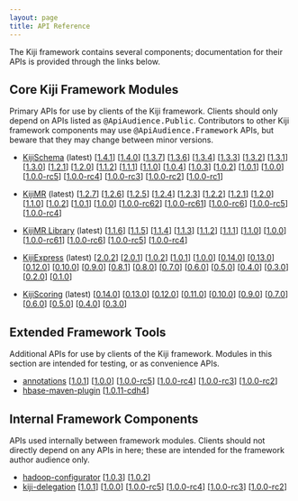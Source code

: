 ```yaml
---
layout: page
title: API Reference
---
```


The Kiji framework contains several components; documentation for their
APIs is provided through the links below.

## Core Kiji Framework Modules

Primary APIs for use by clients of the Kiji framework. Clients should
only depend on APIs listed as <tt>@ApiAudience.Public</tt>. Contributors
to other Kiji framework components may use <tt>@ApiAudience.Framework</tt>
APIs, but beware that they may change between minor versions.

* [KijiSchema](http://api-docs.kiji.org/kiji-schema/1.4.2/index.html) (latest)
  \[[1.4.1](http://api-docs.kiji.org/kiji-schema/1.4.1/index.html)\]
  \[[1.4.0](http://api-docs.kiji.org/kiji-schema/1.4.0/index.html)\]
  \[[1.3.7](http://api-docs.kiji.org/kiji-schema/1.3.7/index.html)\]
  \[[1.3.6](http://api-docs.kiji.org/kiji-schema/1.3.6/index.html)\]
  \[[1.3.4](http://api-docs.kiji.org/kiji-schema/1.3.4/index.html)\]
  \[[1.3.3](http://api-docs.kiji.org/kiji-schema/1.3.3/index.html)\]
  \[[1.3.2](http://api-docs.kiji.org/kiji-schema/1.3.2/index.html)\]
  \[[1.3.1](http://api-docs.kiji.org/kiji-schema/1.3.1/index.html)\]
  \[[1.3.0](http://api-docs.kiji.org/kiji-schema/1.3.0/index.html)\]
  \[[1.2.1](http://api-docs.kiji.org/kiji-schema/1.2.1/index.html)\]
  \[[1.2.0](http://api-docs.kiji.org/kiji-schema/1.2.0/index.html)\]
  \[[1.1.2](http://api-docs.kiji.org/kiji-schema/1.1.2/index.html)\]
  \[[1.1.1](http://api-docs.kiji.org/kiji-schema/1.1.1/index.html)\]
  \[[1.1.0](http://api-docs.kiji.org/kiji-schema/1.1.0/index.html)\]
  \[[1.0.4](http://api-docs.kiji.org/kiji-schema/1.0.4/index.html)\]
  \[[1.0.3](http://api-docs.kiji.org/kiji-schema/1.0.3/index.html)\]
  \[[1.0.2](http://api-docs.kiji.org/kiji-schema/1.0.2/index.html)\]
  \[[1.0.1](http://api-docs.kiji.org/kiji-schema/1.0.1/index.html)\]
  \[[1.0.0](http://api-docs.kiji.org/kiji-schema/1.0.0/index.html)\]
  \[[1.0.0-rc5](http://api-docs.kiji.org/kiji-schema/1.0.0-rc5/index.html)\]
  \[[1.0.0-rc4](http://api-docs.kiji.org/kiji-schema/1.0.0-rc4/index.html)\]
  \[[1.0.0-rc3](http://api-docs.kiji.org/kiji-schema/1.0.0-rc3/index.html)\]
  \[[1.0.0-rc2](http://api-docs.kiji.org/kiji-schema/1.0.0-rc2/index.html)\]
  \[[1.0.0-rc1](http://api-docs.kiji.org/kiji-schema/1.0.0-rc1/index.html)\]

* [KijiMR](http://api-docs.kiji.org/kiji-mapreduce/1.2.8/index.html) (latest)
  \[[1.2.7](http://api-docs.kiji.org/kiji-mapreduce/1.2.7/index.html)\]
  \[[1.2.6](http://api-docs.kiji.org/kiji-mapreduce/1.2.6/index.html)\]
  \[[1.2.5](http://api-docs.kiji.org/kiji-mapreduce/1.2.5/index.html)\]
  \[[1.2.4](http://api-docs.kiji.org/kiji-mapreduce/1.2.4/index.html)\]
  \[[1.2.3](http://api-docs.kiji.org/kiji-mapreduce/1.2.3/index.html)\]
  \[[1.2.2](http://api-docs.kiji.org/kiji-mapreduce/1.2.2/index.html)\]
  \[[1.2.1](http://api-docs.kiji.org/kiji-mapreduce/1.2.1/index.html)\]
  \[[1.2.0](http://api-docs.kiji.org/kiji-mapreduce/1.2.0/index.html)\]
  \[[1.1.0](http://api-docs.kiji.org/kiji-mapreduce/1.1.0/index.html)\]
  \[[1.0.2](http://api-docs.kiji.org/kiji-mapreduce/1.0.2/index.html)\]
  \[[1.0.1](http://api-docs.kiji.org/kiji-mapreduce/1.0.1/index.html)\]
  \[[1.0.0](http://api-docs.kiji.org/kiji-mapreduce/1.0.0/index.html)\]
  \[[1.0.0-rc62](http://api-docs.kiji.org/kiji-mapreduce/1.0.0-rc62/index.html)\]
  \[[1.0.0-rc61](http://api-docs.kiji.org/kiji-mapreduce/1.0.0-rc61/index.html)\]
  \[[1.0.0-rc6](http://api-docs.kiji.org/kiji-mapreduce/1.0.0-rc6/index.html)\]
  \[[1.0.0-rc5](http://api-docs.kiji.org/kiji-mapreduce/1.0.0-rc5/index.html)\]
  \[[1.0.0-rc4](http://api-docs.kiji.org/kiji-mapreduce/1.0.0-rc4/index.html)\]

* [KijiMR Library](http://api-docs.kiji.org/kiji-mapreduce-lib/1.1.7/index.html) (latest)
  \[[1.1.6](http://api-docs.kiji.org/kiji-mapreduce-lib/1.1.6/index.html)\]
  \[[1.1.5](http://api-docs.kiji.org/kiji-mapreduce-lib/1.1.5/index.html)\]
  \[[1.1.4](http://api-docs.kiji.org/kiji-mapreduce-lib/1.1.4/index.html)\]
  \[[1.1.3](http://api-docs.kiji.org/kiji-mapreduce-lib/1.1.3/index.html)\]
  \[[1.1.2](http://api-docs.kiji.org/kiji-mapreduce-lib/1.1.2/index.html)\]
  \[[1.1.1](http://api-docs.kiji.org/kiji-mapreduce-lib/1.1.1/index.html)\]
  \[[1.1.0](http://api-docs.kiji.org/kiji-mapreduce-lib/1.1.0/index.html)\]
  \[[1.0.0](http://api-docs.kiji.org/kiji-mapreduce-lib/1.0.0/index.html)\]
  \[[1.0.0-rc61](http://api-docs.kiji.org/kiji-mapreduce-lib/1.0.0-rc61/index.html)\]
  \[[1.0.0-rc6](http://api-docs.kiji.org/kiji-mapreduce-lib/1.0.0-rc6/index.html)\]
  \[[1.0.0-rc5](http://api-docs.kiji.org/kiji-mapreduce-lib/1.0.0-rc5/index.html)\]
  \[[1.0.0-rc4](http://api-docs.kiji.org/kiji-mapreduce-lib/1.0.0-rc4/index.html)\]

* [KijiExpress](http://api-docs.kiji.org/kiji-express/2.0.3/index.html) (latest)
  \[[2.0.2](http://api-docs.kiji.org/kiji-express/2.0.2/index.html)\]
  \[[2.0.1](http://api-docs.kiji.org/kiji-express/2.0.1/index.html)\]
  \[[1.0.2](http://api-docs.kiji.org/kiji-express/1.0.2/index.html)\]
  \[[1.0.1](http://api-docs.kiji.org/kiji-express/1.0.1/index.html)\]
  \[[1.0.0](http://api-docs.kiji.org/kiji-express/1.0.0/index.html)\]
  \[[0.14.0](http://api-docs.kiji.org/kiji-express/0.14.0/index.html)\]
  \[[0.13.0](http://api-docs.kiji.org/kiji-express/0.13.0/index.html)\]
  \[[0.12.0](http://api-docs.kiji.org/kiji-express/0.12.0/index.html)\]
  \[[0.10.0](http://api-docs.kiji.org/kiji-express/0.10.0/index.html)\]
  \[[0.9.0](http://api-docs.kiji.org/kiji-express/0.9.0/index.html)\]
  \[[0.8.1](http://api-docs.kiji.org/kiji-express/0.8.1/index.html)\]
  \[[0.8.0](http://api-docs.kiji.org/kiji-express/0.8.0/index.html)\]
  \[[0.7.0](http://api-docs.kiji.org/kiji-express/0.7.0/index.html)\]
  \[[0.6.0](http://api-docs.kiji.org/kiji-express/0.6.0/index.html)\]
  \[[0.5.0](http://api-docs.kiji.org/kiji-express/0.5.0/index.html)\]
  \[[0.4.0](http://api-docs.kiji.org/kiji-express/0.4.0/index.html)\]
  \[[0.3.0](http://api-docs.kiji.org/kiji-express/0.3.0/index.html)\]
  \[[0.2.0](http://api-docs.kiji.org/kiji-express/0.2.0/index.html)\]
  \[[0.1.0](http://api-docs.kiji.org/kiji-express/0.1.0/index.html)\]

* [KijiScoring](http://api-docs.kiji.org/kiji-scoring/0.15.0/index.html) (latest)
  \[[0.14.0](http://api-docs.kiji.org/kiji-scoring/0.14.0/index.html)\]
  \[[0.13.0](http://api-docs.kiji.org/kiji-scoring/0.13.0/index.html)\]
  \[[0.12.0](http://api-docs.kiji.org/kiji-scoring/0.12.0/index.html)\]
  \[[0.11.0](http://api-docs.kiji.org/kiji-scoring/0.11.0/index.html)\]
  \[[0.10.0](http://api-docs.kiji.org/kiji-scoring/0.10.0/index.html)\]
  \[[0.9.0](http://api-docs.kiji.org/kiji-scoring/0.9.0/index.html)\]
  \[[0.7.0](http://api-docs.kiji.org/kiji-scoring/0.7.0/index.html)\]
  \[[0.6.0](http://api-docs.kiji.org/kiji-scoring/0.6.0/index.html)\]
  \[[0.5.0](http://api-docs.kiji.org/kiji-scoring/0.5.0/index.html)\]
  \[[0.4.0](http://api-docs.kiji.org/kiji-scoring/0.4.0/index.html)\]
  \[[0.3.0](http://api-docs.kiji.org/kiji-scoring/0.3.0/index.html)\]

## Extended Framework Tools
Additional APIs for use by clients of the Kiji framework. Modules in this section
are intended for testing, or as convenience APIs.

<ul>
  <li><a href="http://api-docs.kiji.org/annotations/1.0.2/index.html">annotations</a>
      [<a href="http://api-docs.kiji.org/annotations/1.0.1/index.html">1.0.1</a>]
      [<a href="http://api-docs.kiji.org/annotations/1.0.0/index.html">1.0.0</a>]
      [<a href="http://api-docs.kiji.org/annotations/1.0.0-rc5/index.html">1.0.0-rc5</a>]
      [<a href="http://api-docs.kiji.org/annotations/1.0.0-rc4/index.html">1.0.0-rc4</a>]
      [<a href="http://api-docs.kiji.org/annotations/1.0.0-rc3/index.html">1.0.0-rc3</a>]
      [<a href="http://api-docs.kiji.org/annotations/1.0.0-rc2/index.html">1.0.0-rc2</a>]
  </li>
  <li><a href="http://api-docs.kiji.org/hbase-maven-plugin/1.0.11-cdh4/index.html">hbase-maven-plugin</a>
      [<a href="http://api-docs.kiji.org/hbase-maven-plugin/1.0.11-cdh4/index.html">1.0.11-cdh4</a>]
  </li>
</ul>


## Internal Framework Components
APIs used internally between framework modules. Clients should not directly
depend on any APIs in here; these are intended for the framework author audience
only.

<ul>
  <li><a href="http://api-docs.kiji.org/hadoop-configurator/1.0.3/index.html">hadoop-configurator</a>
      [<a href="http://api-docs.kiji.org/hadoop-configurator/1.0.3/index.html">1.0.3</a>]
      [<a href="http://api-docs.kiji.org/hadoop-configurator/1.0.2/index.html">1.0.2</a>]
  </li>
  <li><a href="http://api-docs.kiji.org/kiji-delegation/1.0.2/index.html">kiji-delegation</a>
      [<a href="http://api-docs.kiji.org/kiji-delegation/1.0.1/index.html">1.0.1</a>]
      [<a href="http://api-docs.kiji.org/kiji-delegation/1.0.0/index.html">1.0.0</a>]
      [<a href="http://api-docs.kiji.org/kiji-delegation/1.0.0-rc5/index.html">1.0.0-rc5</a>]
      [<a href="http://api-docs.kiji.org/kiji-delegation/1.0.0-rc4/index.html">1.0.0-rc4</a>]
      [<a href="http://api-docs.kiji.org/kiji-delegation/1.0.0-rc3/index.html">1.0.0-rc3</a>]
      [<a href="http://api-docs.kiji.org/kiji-delegation/1.0.0-rc2/index.html">1.0.0-rc2</a>]
  </li>
</ul>


